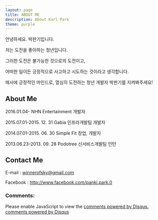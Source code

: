 ```yaml
---
layout: page
title: ABOUT ME
description: About Karl Park
theme: purple
---
```


안녕하세요. 박판기입니다.

저는 도전을 좋아하는 청년입니다.

그러한 도전은 불가능한 것으로의 도전이고,

어떠한 일이든 긍정적으로 사고하고 시도하는 것이라고 생각합니다.

매사에 긍정적인 마인드로, 열심히 도전하는 청년 개발자 박판기를 지켜봐주세요!

## About Me
2016.01.04-                  NHN Entertainment 개발자

2015.07.01-2015. 12. 31     Gabia 인프라개발팀 개발자

2014.07.01-2015. 06. 30     Simple Fit 창업, 개발자

2013.06.23-2013. 09. 28     Podotree 신서비스개발팀 인턴

## Contact Me
E-mail : winnerofsky@gmail.com

Facebook : http://www.facebook.com/panki.park.0

### Comments:

<div id="disqus_thread"></div>
<script type="text/javascript">
  /* * * CONFIGURATION VARIABLES: EDIT BEFORE PASTING INTO YOUR WEBPAGE * * */
  var disqus_shortname = '{{site.disqushandler}}';

  /* * * DON'T EDIT BELOW THIS LINE * * */
  (function() {
      var dsq = document.createElement('script'); dsq.type = 'text/javascript'; dsq.async = true;
      dsq.src = '//' + disqus_shortname + '.disqus.com/embed.js';
      (document.getElementsByTagName('head')[0] || document.getElementsByTagName('body')[0]).appendChild(dsq);
  })();
</script>
<noscript>Please enable JavaScript to view the <a href="http://disqus.com/?ref_noscript">comments powered by Disqus.</a></noscript>
<a href="http://disqus.com" class="dsq-brlink">comments powered by <span class="logo-disqus">Disqus</span></a>

